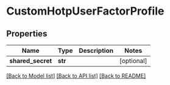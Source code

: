 # CustomHotpUserFactorProfile

## Properties
Name | Type | Description | Notes
------------ | ------------- | ------------- | -------------
**shared_secret** | **str** |  | [optional] 

[[Back to Model list]](../README.md#documentation-for-models) [[Back to API list]](../README.md#documentation-for-api-endpoints) [[Back to README]](../README.md)

